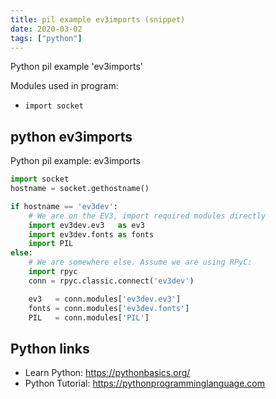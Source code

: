 ```yaml
---
title: pil example ev3imports (snippet)
date: 2020-03-02
tags: ["python"]
---
```

Python pil example 'ev3imports'


Modules used in program: 
* `import socket`

## python ev3imports

Python pil example: ev3imports

```python
import socket
hostname = socket.gethostname()

if hostname == 'ev3dev':
    # We are on the EV3, import required modules directly
    import ev3dev.ev3   as ev3
    import ev3dev.fonts as fonts
    import PIL
else:
    # We are somewhere else. Assume we are using RPyC:
    import rpyc
    conn = rpyc.classic.connect('ev3dev')

    ev3   = conn.modules['ev3dev.ev3']
    fonts = conn.modules['ev3dev.fonts']
    PIL   = conn.modules['PIL']


```

## Python links

- Learn Python: https://pythonbasics.org/
- Python Tutorial: https://pythonprogramminglanguage.com
